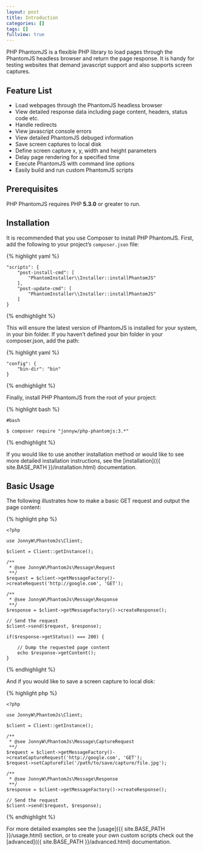 ```yaml
---
layout: post
title: Introduction
categories: []
tags: []
fullview: true
---
```


PHP PhantomJS is a flexible PHP library to load pages through the PhantomJS headless browser and return the page response. It is handy for testing websites that demand javascript support and also supports screen captures.

Feature List
------------

*  Load webpages through the PhantomJS headless browser
*  View detailed response data including page content, headers, status
   code etc.
*  Handle redirects
*  View javascript console errors
*  View detailed PhantomJS debuged information
*  Save screen captures to local disk
*  Define screen capture x, y, width and height parameters
*  Delay page rendering for a specified time
*  Execute PhantomJS with command line options
*  Easily build and run custom PhantomJS scripts

Prerequisites
-------------

PHP PhantomJS requires PHP **5.3.0** or greater to run.

Installation
------------

It is recommended that you use Composer to install PHP PhantomJS. First, add the following to your project’s `composer.json` file:

{% highlight yaml %}

    "scripts": {
        "post-install-cmd": [
            "PhantomInstaller\\Installer::installPhantomJS"
        ],
        "post-update-cmd": [
            "PhantomInstaller\\Installer::installPhantomJS"
        ]
    }
    
{% endhighlight %}

This will ensure the latest version of PhantomJS is installed for your system, in your bin folder. If you haven’t defined your bin folder in your composer.json, add the path:

{% highlight yaml %}

    "config": {
        "bin-dir": "bin"
    }
{% endhighlight %}

Finally, install PHP PhantomJS from the root of your project:

{% highlight bash %}
    
    #bash
    
    $ composer require "jonnyw/php-phantomjs:3.*"
{% endhighlight %}

If you would like to use another installation method or would like to see more detailed installation instructions, see the [installation]({{ site.BASE_PATH }}/installation.html) documentation.

Basic Usage
-----------

The following illustrates how to make a basic GET request and output the page content:

{% highlight php %}

    <?php

    use JonnyW\PhantomJs\Client;

    $client = Client::getInstance();

    /** 
     * @see JonnyW\PhantomJs\Message\Request 
     **/
    $request = $client->getMessageFactory()->createRequest('http://google.com', 'GET');

    /** 
     * @see JonnyW\PhantomJs\Message\Response 
     **/
    $response = $client->getMessageFactory()->createResponse();

    // Send the request
    $client->send($request, $response);

    if($response->getStatus() === 200) {

        // Dump the requested page content
        echo $response->getContent();
    }
    
{% endhighlight %}

And if you would like to save a screen capture to local disk:

{% highlight php %}

    <?php

    use JonnyW\PhantomJs\Client;

    $client = Client::getInstance();

    /** 
     * @see JonnyW\PhantomJs\Message\CaptureRequest
     **/
    $request = $client->getMessageFactory()->createCaptureRequest('http://google.com', 'GET');
    $request->setCaptureFile('/path/to/save/capture/file.jpg');

    /** 
     * @see JonnyW\PhantomJs\Message\Response 
     **/
    $response = $client->getMessageFactory()->createResponse();

    // Send the request
    $client->send($request, $response);
    
{% endhighlight %}

For more detailed examples see the [usage]({{ site.BASE_PATH }}/usage.html) section, or to create your own custom scripts check out the [advanced]({{ site.BASE_PATH }}/advanced.html) documentation.

